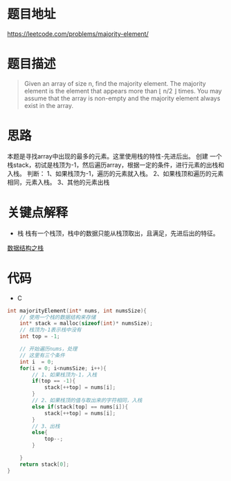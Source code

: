 # 题目地址
https://leetcode.com/problems/majority-element/

# 题目描述
>Given an array of size n, find the majority element. The majority element is the element that appears more than ⌊ n/2 ⌋ times.
You may assume that the array is non-empty and the majority element always exist in the array.

# 思路
本题是寻找array中出现的最多的元素。这里使用栈的特性-先进后出。
创建 一个栈stack，初试是栈顶为-1，然后遍历array，根据一定的条件，进行元素的出栈和入栈。
判断：
1、如果栈顶为-1，遍历的元素就入栈。
2、如果栈顶和遍历的元素相同，元素入栈。
3、其他的元素出栈

# 关键点解释
- 栈
栈有一个栈顶，栈中的数据只能从栈顶取出，且满足，先进后出的特征。

[数据结构之栈](https://blog.csdn.net/u012152619/article/details/41785717)

# 代码
- C
```c
int majorityElement(int* nums, int numsSize){
    // 使用一个栈的数据结构来存储
    int* stack = malloc(sizeof(int)* numsSize);
    // 栈顶为-1表示栈中没有
    int top = -1;

    // 开始遍历nums，处理
    // 这里有三个条件
    int i  = 0;
    for(i = 0; i<numsSize; i++){
        // 1、如果栈顶为-1，入栈
        if(top == -1){
            stack[++top] = nums[i];
        }
        // 2、如果栈顶的值与取出来的字符相同，入栈
        else if(stack[top] == nums[i]){
            stack[++top] = nums[i];
        }
        // 3、出栈
        else{
            top--;
        }

    }
    return stack[0];
}

```